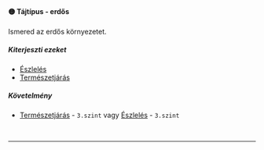 #### 🟡 Tájtípus - erdős

Ismered az erdős környezetet.

##### Kiterjeszti ezeket

- [Észlelés](../kepzettsegek.vilagi/eszleles.md)
- [Természetjárás](../kepzettsegek.vilagi/termeszetjaras.md)

##### Követelmény

- [Természetjárás](../kepzettsegek.vilagi/termeszetjaras.md) - `3.szint` vagy [Észlelés](../kepzettsegek.vilagi/eszleles.md) - `3.szint`

<br />

---
